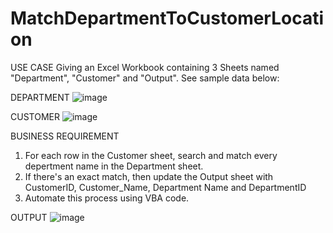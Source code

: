 # MatchDepartmentToCustomerLocation

USE CASE
Giving an Excel Workbook containing 3 Sheets named "Department", "Customer" and "Output". See sample data below:

DEPARTMENT
![image](https://github.com/user-attachments/assets/da584066-b611-482f-af0a-c31621658b46)

CUSTOMER
![image](https://github.com/user-attachments/assets/48cca8c0-e5e0-4409-80b5-dbaade277c9f)

BUSINESS REQUIREMENT
1. For each row in the Customer sheet, search and match every depertment name in the Department sheet.
2. If there's an exact match, then update the Output sheet with CustomerID, Customer_Name, Department Name and DepartmentID
3. Automate this process using VBA code.

OUTPUT
![image](https://github.com/user-attachments/assets/30b838cf-c6ab-435c-a039-64f5f4f57318)
